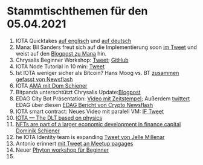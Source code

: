 

# Stammtischthemen für den 05.04.2021

1. IOTA Quicktakes [auf englisch](https://twitter.com/iota/status/1376626924945084417?s=20) und [auf deutsch](https://www.youtube.com/watch?v=BVfd2ZzlCtg&feature=youtu.be)
2. Mana: Bil Sanders freut sich auf die Implementierung soon [im Tweet](https://twitter.com/BillySandersIF/status/1376779630103912448?s=20) und weist auf den [Blogpost zu Mana](https://blog.iota.org/explaining-mana-in-iota-part-2/) hin.
3. Chrysalis Beginner Workshop: [Tweet](https://twitter.com/Schmucklos_/status/1376833774097469442?s=20); [GitHub](https://github.com/AdamValach/Python-IOTA-Chrysalis-Workshop)
4. IOTA Node Tutorial in 10 min: [Tweet](https://twitter.com/IotaSonic/status/1375226496495804420?s=20)
5. Ist IOTA weniger sicher als Bitcoin? Hans Moog vs. BT [zusammen gefasst von Newsflash](https://www.crypto-news-flash.com/de/ist-iota-weniger-sicher-als-bitcoin-hans-moog-raeumt-mit-der-kritik-auf/?_unique_id=6062f2031a4df)
6. IOTA [AMA mit Dom Schiener](https://youtu.be/k30ptdJBWXM)
7. Bitpanda unterschtützt Chrysalis Update:[Blogpost](https://blog.bitpanda.com/de/bitpanda-wird-das-chrysalis-update-von-iota-vollstandig-unterstutzen/)
8. EDAG City Bot Präsentation: [Video mit Zeitstempel](https://www.youtube.com/watch?v=-fAmZV-9Ays&t=5659s); Außerdem [twittert](https://twitter.com/EDAGGroup/status/1377245140692131845?s=20) EDAG über diesen [EDAG Bericht von Crypto Newsflash](https://www.crypto-news-flash.com/iota-will-serve-as-a-micropayment-system-for-the-edag-citybot/?_unique_id=606454dd7a8f3)
9. IOTA smart contract: Neues Video mit paralell VM: [IF Tweet](https://twitter.com/iota/status/1376883603771113474?s=20)
10. [IOTA — The DLT based on physics](https://jamie-hicks.medium.com/iota-the-dlt-based-on-physics-1d89f39dec4a)
11. [NFTs are part of a larger economic development in finance capital Dominik Schiener](https://consent.yahoo.com/v2/collectConsent?sessionId=3_cc-session_4210845b-e8c2-42f7-86b6-c5339ccd0426)
12. he IOTA Identity team is expanding [Tweet von Jelle Millenar](https://twitter.com/JelleFm/status/1377193115950456832?s=19)
13. Antonio erinnert [mit Tweet an Meetup pagages](https://twitter.com/antonionardella/status/1377216373764587524?s=19)
14. Neuer [Phyton workshop für Beginner](https://github.com/AdamValach/Python-IOTA-Chrysalis-Workshop)
15. 


